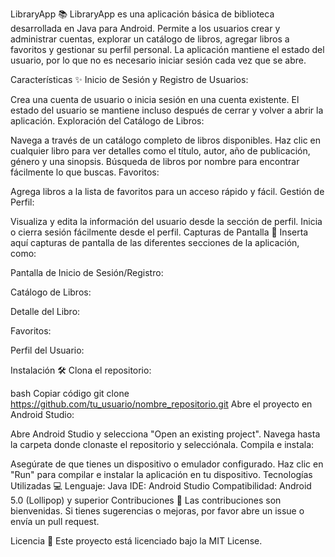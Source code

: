 LibraryApp 📚
LibraryApp es una aplicación básica de biblioteca desarrollada en Java para Android. Permite a los usuarios crear y administrar cuentas, explorar un catálogo de libros, agregar libros a favoritos y gestionar su perfil personal. La aplicación mantiene el estado del usuario, por lo que no es necesario iniciar sesión cada vez que se abre.

Características ✨
Inicio de Sesión y Registro de Usuarios:

Crea una cuenta de usuario o inicia sesión en una cuenta existente.
El estado del usuario se mantiene incluso después de cerrar y volver a abrir la aplicación.
Exploración del Catálogo de Libros:

Navega a través de un catálogo completo de libros disponibles.
Haz clic en cualquier libro para ver detalles como el título, autor, año de publicación, género y una sinopsis.
Búsqueda de libros por nombre para encontrar fácilmente lo que buscas.
Favoritos:

Agrega libros a la lista de favoritos para un acceso rápido y fácil.
Gestión de Perfil:

Visualiza y edita la información del usuario desde la sección de perfil.
Inicia o cierra sesión fácilmente desde el perfil.
Capturas de Pantalla 📸
Inserta aquí capturas de pantalla de las diferentes secciones de la aplicación, como:

Pantalla de Inicio de Sesión/Registro:

Catálogo de Libros:

Detalle del Libro:

Favoritos:

Perfil del Usuario:

Instalación 🛠️
Clona el repositorio:

bash
Copiar código
git clone https://github.com/tu_usuario/nombre_repositorio.git
Abre el proyecto en Android Studio:

Abre Android Studio y selecciona "Open an existing project".
Navega hasta la carpeta donde clonaste el repositorio y selecciónala.
Compila e instala:

Asegúrate de que tienes un dispositivo o emulador configurado.
Haz clic en "Run" para compilar e instalar la aplicación en tu dispositivo.
Tecnologías Utilizadas 💻
Lenguaje: Java
IDE: Android Studio
Compatibilidad: Android 5.0 (Lollipop) y superior
Contribuciones 🤝
Las contribuciones son bienvenidas. Si tienes sugerencias o mejoras, por favor abre un issue o envía un pull request.

Licencia 📄
Este proyecto está licenciado bajo la MIT License.

